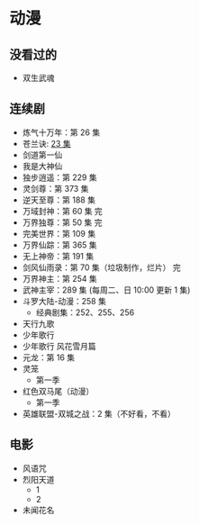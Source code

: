 # 动漫

## 没看过的

- 双生武魂

## 连续剧

- 炼气十万年：第 26 集
- 苍兰诀: [23 集](https://www.dmlaa.com/play/7579-1-23.html)
- 剑道第一仙
- 我是大神仙
- 独步逍遥：第 229 集
- 灵剑尊：第 373 集
- 逆天至尊：第 188 集
- 万域封神：第 60 集 完
- 万界独尊：第 50 集 完
- 完美世界：第 109 集
- 万界仙踪：第 365 集
- 无上神帝：第 191 集
- 剑风仙雨录：第 70 集（垃圾制作，烂片） 完
- 万界神主：第 254 集
- 武神主宰：289 集 (每周二、日 10:00 更新 1 集)
- 斗罗大陆-动漫：258 集
  - 经典剧集：252、255、256
- 天行九歌
- 少年歌行
- 少年歌行 风花雪月篇
- 元龙：第 16 集
- 灵笼
  - 第一季
- 红色双马尾（动漫）
  - 第一季  
- 英雄联盟-双城之战：2 集（不好看，不看）

## 电影

- 风语咒
- 烈阳天道
  - 1
  - 2
- 未闻花名

